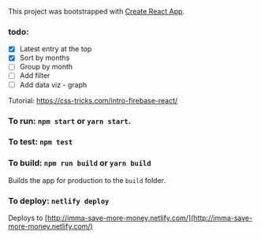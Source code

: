 This project was bootstrapped with [Create React App](https://github.com/facebookincubator/create-react-app).

### todo:
- [x] Latest entry at the top
- [x] Sort by months
- [ ] Group by month
- [ ] Add filter
- [ ] Add data viz - graph 

Tutorial: https://css-tricks.com/intro-firebase-react/
 
### To run: `npm start` or `yarn start`.

### To test: `npm test`

### To build: `npm run build` or `yarn build`
Builds the app for production to the `build` folder.

### To deploy: `netlify deploy`
Deploys to [http://imma-save-more-money.netlify.com/](http://imma-save-more-money.netlify.com/)

